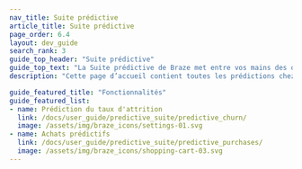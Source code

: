 ```yaml
---
nav_title: Suite prédictive
article_title: Suite prédictive
page_order: 6.4
layout: dev_guide
search_rank: 3
guide_top_header: "Suite prédictive"
guide_top_text: "La Suite prédictive de Braze met entre vos mains des outils de machine learning sans que vous ayez besoin de plus d’ingénierie. La Prédiction du taux d’attrition et les Achats prédictifs sont des modèles prédictifs personnalisables et à la demande que vous pouvez créer en quelques minutes pour tirer parti efficacement et agir sur vos données de manière harmonieuse au sein de la plateforme Braze. Apprenez-en plus sur les fonctionnalités en consultant les articles suivants."
description: "Cette page d’accueil contient toutes les prédictions chez Braze ! La suite prédictive Braze propose des solutions pour le churn et la prédiction d’achat dans vos campagnes et Canvas Braze."

guide_featured_title: "Fonctionnalités"
guide_featured_list:
- name: Prédiction du taux d'attrition
  link: /docs/user_guide/predictive_suite/predictive_churn/
  image: /assets/img/braze_icons/settings-01.svg
- name: Achats prédictifs
  link: /docs/user_guide/predictive_suite/predictive_purchases/
  image: /assets/img/braze_icons/shopping-cart-03.svg
---
```


<br><br>